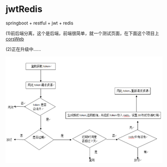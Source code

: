 # jwtRedis
springboot + restful + jwt + redis  

(1)前后端分离，这个是后端，前端很简单，就一个测试页面，在下面这个项目上 [corsWeb](https://github.com/zsdnishishui/corsWeb) 

(2)正在升级中......

![image](https://github.com/zsdnishishui/uploadImg/blob/master/token流程图.png)

